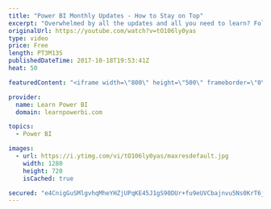 ```yaml
---
title: "Power BI Monthly Updates - How to Stay on Top"
excerpt: "Overwhelmed by all the updates and all you need to learn? Follow the 80-20 rule and focus on what truly matters. Learn the Core Power BI Concepts in my complete tutorial https://www.youtube.com/watch?v=1bysgMsPwC4&list=PL7GQQXV5Z8ef2SjkDpLnvsz7TAQjlzlpO ----------------------------------------------------------------------"
originalUrl: https://youtube.com/watch?v=tO106ly0yas
type: video
price: Free
length: PT3M13S
publishedDateTime: 2017-10-18T19:53:41Z
heat: 50

featuredContent: "<iframe width=\"800\" height=\"500\" frameborder=\"0\" src=\"https://www.youtube.com/embed/tO106ly0yas\" allow=\"accelerometer; autoplay; encrypted-media; gyroscope; picture-in-picture\" allowfullscreen></iframe>"

provider:
  name: Learn Power BI
  domain: learnpowerbi.com

topics:
  - Power BI

images:
  - url: https://i.ytimg.com/vi/tO106ly0yas/maxresdefault.jpg
    width: 1280
    height: 720
    isCached: true

secured: "e4CnigGuSMlgvhqMheYHZjUPqKE45J1gS90DUr+fu9eUVCbajnvu5Ns0KrT6j9MPM02XTUoA92FS53zdy1e0muKQjPU2P9unv+FhJIhWlGp4iGUKtEnTlccMdIWevE5SusLja3HDPgMGhOsis0ncMIQmW7ZLONygaOKB8yLT6cw79oz0TND6Z8Th9b0foSpQec9SL0pcj6XhciFJ7OYVVT0RHkSnIuf/oo2+oEvuSmELU4n9liac94W9BEhT30neqQQV8N9C+YX9+2uKSTrn6DFJdMRjr1xwNZqNBZNfEcwWeeensbOkn6gGkrV+qD3zJcsIyswp5XjsjXZmHcOuOzGLfh3cA1mivsXzkTgWpZ0r2+4rnaisK8METN33pZbtdlan4GRg4lV7dcLSry8JxCFfNB6BBXnvsDqzGve7DGU=;V/tV5M86zXF2P01+wypqpg=="
---
```


